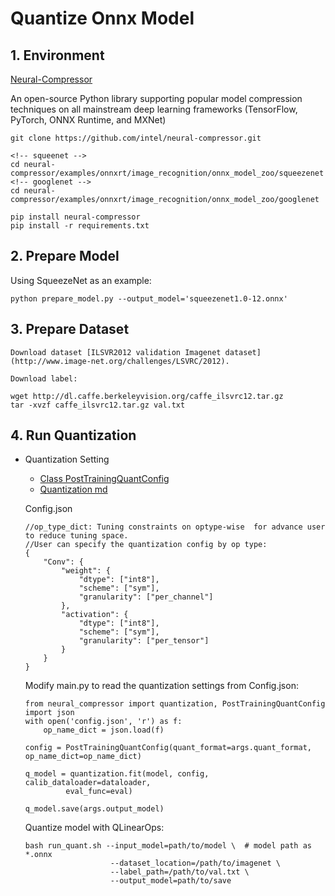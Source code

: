 


# Quantize Onnx Model

## 1. Environment
[Neural-Compressor](https://github.com/intel/neural-compressor) 

An open-source Python library supporting popular model compression techniques on all mainstream deep learning frameworks (TensorFlow, PyTorch, ONNX Runtime, and MXNet)



    git clone https://github.com/intel/neural-compressor.git

    <!-- squeenet -->
    cd neural-compressor/examples/onnxrt/image_recognition/onnx_model_zoo/squeezenet
    <!-- googlenet -->
    cd neural-compressor/examples/onnxrt/image_recognition/onnx_model_zoo/googlenet

    pip install neural-compressor
    pip install -r requirements.txt


## 2. Prepare Model
Using SqueezeNet as an example:

    python prepare_model.py --output_model='squeezenet1.0-12.onnx'


## 3. Prepare Dataset

    Download dataset [ILSVR2012 validation Imagenet dataset](http://www.image-net.org/challenges/LSVRC/2012).

    Download label:

    wget http://dl.caffe.berkeleyvision.org/caffe_ilsvrc12.tar.gz
    tar -xvzf caffe_ilsvrc12.tar.gz val.txt


## 4. Run Quantization

-  Quantization Setting
    - [Class PostTrainingQuantConfig](https://github.com/intel/neural-compressor/blob/7120dd4909599b228692415732688b3d5e77206d/neural_compressor/config.py#L1202)
    - [Quantization md](https://github.com/intel/neural-compressor/blob/master/docs/source/quantization.md)
    
    Config.json
    ```
    //op_type_dict: Tuning constraints on optype-wise  for advance user to reduce tuning space.
    //User can specify the quantization config by op type:
    {
        "Conv": {
            "weight": {
                "dtype": ["int8"],
                "scheme": ["sym"],
                "granularity": ["per_channel"]
            },
            "activation": {
                "dtype": ["int8"],
                "scheme": ["sym"],
                "granularity": ["per_tensor"]
            }
        }
    }
    ```

    Modify main.py to read the quantization settings from Config.json:

    ```python=
    from neural_compressor import quantization, PostTrainingQuantConfig
    import json
    with open('config.json', 'r') as f:
        op_name_dict = json.load(f)

    config = PostTrainingQuantConfig(quant_format=args.quant_format, op_name_dict=op_name_dict)

    q_model = quantization.fit(model, config, calib_dataloader=dataloader,
             eval_func=eval)

    q_model.save(args.output_model)
    ```


    Quantize model with QLinearOps:

    ```bash=
    bash run_quant.sh --input_model=path/to/model \  # model path as *.onnx
                       --dataset_location=/path/to/imagenet \
                       --label_path=/path/to/val.txt \
                       --output_model=path/to/save
    ```